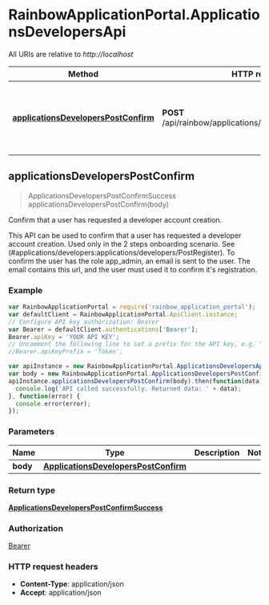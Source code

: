 # RainbowApplicationPortal.ApplicationsDevelopersApi

All URIs are relative to *http://localhost*

Method | HTTP request | Description
------------- | ------------- | -------------
[**applicationsDevelopersPostConfirm**](ApplicationsDevelopersApi.md#applicationsDevelopersPostConfirm) | **POST** /api/rainbow/applications/v1.0/developers/confirm | Confirm that a user has requested a developer account creation.



## applicationsDevelopersPostConfirm

> ApplicationsDevelopersPostConfirmSuccess applicationsDevelopersPostConfirm(body)

Confirm that a user has requested a developer account creation.

This API can be used to confirm that a user has requested a developer account creation. Used only in the 2 steps onboarding scenario. See (#applications/developers:applications/developers/PostRegister). To confirm the user has the role app_admin, an email is sent to the user. The email contains this url, and the user must used it to confirm it&#39;s registration.

### Example

```javascript
var RainbowApplicationPortal = require('rainbow_application_portal');
var defaultClient = RainbowApplicationPortal.ApiClient.instance;
// Configure API key authorization: Bearer
var Bearer = defaultClient.authentications['Bearer'];
Bearer.apiKey = 'YOUR API KEY';
// Uncomment the following line to set a prefix for the API key, e.g. "Token" (defaults to null)
//Bearer.apiKeyPrefix = 'Token';

var apiInstance = new RainbowApplicationPortal.ApplicationsDevelopersApi();
var body = new RainbowApplicationPortal.ApplicationsDevelopersPostConfirm(); // ApplicationsDevelopersPostConfirm | 
apiInstance.applicationsDevelopersPostConfirm(body).then(function(data) {
  console.log('API called successfully. Returned data: ' + data);
}, function(error) {
  console.error(error);
});

```

### Parameters



Name | Type | Description  | Notes
------------- | ------------- | ------------- | -------------
 **body** | [**ApplicationsDevelopersPostConfirm**](ApplicationsDevelopersPostConfirm.md)|  | 

### Return type

[**ApplicationsDevelopersPostConfirmSuccess**](ApplicationsDevelopersPostConfirmSuccess.md)

### Authorization

[Bearer](../README.md#Bearer)

### HTTP request headers

- **Content-Type**: application/json
- **Accept**: application/json

